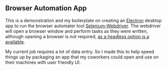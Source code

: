 ## Browser Automation App

This is a demonstration and my boilerplate on creating an [Electron](https://electronjs.org/) desktop app to run the browser automater tool [Selenium-Webdriver](https://www.seleniumhq.org/projects/webdriver/).  The webdriver will open a browser window and perform tasks as they were written, although opening a browser is not required, [as a headless option is a available](https://stackoverflow.com/a/48677891).

My current job requires a lot of data entry.  So I made this to help speed things up by packaging an app that my coworkers could open and use on their machines with user friendly UI.